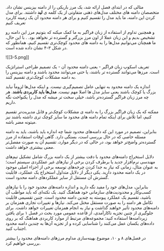 مثالی که در ابتدای فصل ارائه شد، یک مرز باریکی را از دامنه بیزینس نشان داد. متخصصان دامنه های مختلف مدل‌های ذهنی متفاوتی از یک کلمه ی **لید** داشتند. برای مدل کردن  این دامنه، ما باید مدل را تقسیم کنیم و برای هر دامنه محدود آن یک زمینه کاربرد تعریف کنیم

و همچنین تداوم از استفاده از زبان فراگیر به ما کمک میکنه که بتونیم مرز این دامنه رو تشخیص بدیم و این زبان عملا از اون مرز بزرگتر و گسترده تر نخواهد بود.
. با این حال، ما همچنان می‌توانیم مدل‌ها را به دامنه های محدود کوچک‌تری تقسیم کنیم، همانطور که در شکل ۳-۴ نشان داده شده است.

![[3-5.png]]

تعریف اسکوپ زبان فراگیر - یعنی دامنه محدود آن - یک تصمیم طراحی استراتژیک است. مرزها می‌توانند گسترده تر باشند، یا حتی می‌توانند محدود باشند و دامنه بیزینس را به دامنه‌ مشکلات کوچک‌تری تقسیم کنند.

اندازه یک دامنه محدود به تنهایی عامل تصمیم‌گیری نیست. و اینکه مدل‌ها لزوماً نباید بزرگ یا کوچک باشند یعنی سایز مدل ها اصلا مهم نیست. **مدل‌ها باید کاربردی باشند**. هر چه مرز زبان فراگیر گسترده‌تر باشد، خیلی سخت تر میشه که مدل را یکنواخت نگه داریم.

ممکنه که یک زبان فراگیر بزرگ را به دامنه ی مشکلات کوچک‌تر و قابل مدیریت‌تر تقسیم کنیم، اما تلاش برای اینکه تمام دامنه های محدود ما سایز کوچک تری داشته باشند نیز میتونه مضر باشه.

بنابراین، تصمیم در مورد این که دامنه‌های محدود شما چه اندازه باید باشند، باید به دامنه مسئله خاصی که در حال بررسی است، بستگی دارد. گاهی اوقات استفاده از مرز گسترده‌تر واضح‌تر خواهد بود، در حالی که در دیگر موارد، تقسیم آن به صورت مفصل‌تر معنی بیشتری خواهد داشت.

دلایل استخراج دامنه‌های محدود با دقت بیشتر از یک دامنه بزرگ شامل تشکیل تیم‌های مهندسی نرم‌افزار جدید یا برطرف کردن برخی از نیازهای غیر عملکردی سیستم است؛ به عنوان مثال، زمانی که نیاز به جدا کردن چرخه‌های توسعه برخی از اجزاء اصلی موجود در یک دامنه محدود دارید. یکی دیگر از دلایل متداول استخراج یک عملکرد، قابلیت گسترش آن مستقل از سایر عملکردهای دامنه محدود است.

بنابراین، مدل‌های خود را مفید نگه دارید و اندازه دامنه‌های محدود خود را با نیازهای کسب‌وکار و محدودیت‌های سازمانی خود هماهنگ کنید. یک نکته‌ای که باید مواظب آن باشید، تقسیم یک عملکرد پیوسته به چندین دامنه محدود است. چنین تقسیمی قابلیت تکامل هر دامنه را به صورت مستقل مختل می‌کند. نیازها و تغییرات تجاری همزمان بر دامنه‌های محدود تأثیر خواهند گذاشت و نیاز به انجام همزمان تغییرات خواهد داشت. برای جلوگیری از چنین تجزیه ناکارآمدی، از قاعده عمومی مورد بحث در فصل ۱ برای یافتن زیردامنه‌ها استفاده کنید: مجموعه‌های مرتبط از موارد کاربردی هماهنگ که بر روی داده‌های یکسان عمل می‌کنند را شناسایی کرده و از تجزیه آن‌ها به چندین دامنه محدود اجتناب کنید.

در فصل‌های ۸ و ۱۰، موضوع بهینه‌سازی مداوم مرزهای دامنه‌های محدود را بیشتر بررسی خواهیم کرد.